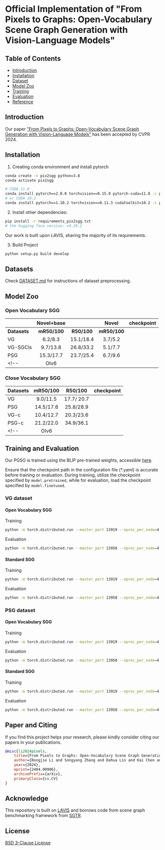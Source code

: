 

# Official Implementation of "From Pixels to Graphs: Open-Vocabulary Scene Graph Generation with Vision-Language Models"

    
## Table of Contents
  - [Introduction](#introduction)
  - [Installation](#installation)
  - [Dataset](#dataset)
  - [Model Zoo](#modelzoo)
  - [Training](#train)
  - [Evaluation](#eval)
  - [Reference](#ref)

## Introduction

Our paper ["From Pixels to Graphs: Open-Vocabulary Scene Graph Generation with Vision-Language Models"](https://arxiv.org/abs/2404.00906) has been accepted by CVPR 2024.


## Installation

1. Creating conda environment and install pytorch

```bash
conda create -n pix2sgg python=3.8
conda activate pix2sgg

# CUDA 11.8
conda install pytorch==2.0.0 torchvision==0.15.0 pytorch-cuda=11.8 -c pytorch -c nvidia
# or CUDA 10.2
conda install pytorch==1.10.2 torchvision==0.11.3 cudatoolkit=10.2 -c pytorch
```

2. Install other dependencies:
```bash
pip install -r requirements_pix2sgg.txt
# the hugging face version: v4.29.2
```
Our work is built upon LAVIS, sharing the majority of its requirements.

3. Build Project
```bash
python setup.py build develop
```


## Datasets
Check [DATASET.md](DATASET.MD)  for instructions of dataset preprocessing.

## Model Zoo

### Open Vocabulary SGG

|              | **Novel+base** |             |   **Novel**  | **checkpoint** |
|--------------|:--------------:|:-----------:|:------------:|----------------|
| **Datasets** |  **mR50/100**  | **R50/100** | **mR50/100** |                |
| VG           |  6.2/8.3       |  15.1/18.4  |  3.7/5.2     |                |
| VG-SGCls     |  9.7/13.8      |  26.8/33.2  |  5.1/7.7     |                |
| PSG          | 15.3/17.7      | 23.7/25.4   |  6.7/9.6     |                |
<!-- | OIv6         |                |             |              |                | -->

### Close Vocabulary SGG

| **Datasets** | **mR50/100** | **R50/100** | **checkpoint** |
|--------------|:------------:|:-----------:|----------------|
| VG           |  9.0/11.5    | 17.7/ 20.7  |                |
| PSG          |  14.5/17.6   | 25.8/28.9   |                |
| VG-c         |  10.4/12.7   | 20.3/23.6   |                |
| PSG-c        |  21.2/22.0   | 34.9/36.1   |                |
<!-- | OIv6         |              |             |                | -->

## Training and  Evaluation

Our PGSG is trained using the BLIP pre-trained weights, accessible [here](
https://storage.googleapis.com/sfr-vision-language-research/BLIP/models/model_base_capfilt_large.pth). 

Ensure that the checkpoint path in the configuration file (*.yaml) is accurate before training or evaluation. During training, utilize the checkpoint specified by `model.pretrained`, while for evaluation, load the checkpoint specified by `model.finetuned`.


### VG dataset
#### Open Vocabulary SGG
Training 
```bash 
python -m torch.distributed.run --master_port 13919 --nproc_per_node=4 train.py  lavis/projects/blip/train/vrd_vg_ft_pgsg_ov.yaml --job-name VG-pgsg_ovsgg
```
Evaluation 
```bash
python -m torch.distributed.run --master_port 13958 --nproc_per_node=4 evaluate.py --cfg-path lavis/projects/blip/eval/rel_det_vg_pgsg_eval_ov.yaml --job-name VG-pgsg_stdsgg-eval 
```

#### Standard SGG

Training 
```bash 
python -m torch.distributed.run --master_port 13919 --nproc_per_node=4 train.py  lavis/projects/blip/train/vrd_vg_ft_pgsg.yaml --job-name VG-pgsg_ovsgg
```

Evaluation 
```bash
python -m torch.distributed.run --master_port 13958 --nproc_per_node=4 evaluate.py --cfg-path lavis/projects/blip/eval/rel_det_vg_pgsg_eval.yaml --job-name VG-pgsg_stdsgg-eval 
```



### PSG dataset

#### Open Vocabulary SGG
Training
```bash 
python -m torch.distributed.run --master_port 13919 --nproc_per_node=4 train.py --cfg-path lavis/projects/blip/train/vrd_psg_ft_pgsg_ov.yaml --job-name psg-pgsg_ovsgg
```
Evaluation
```bash
python -m torch.distributed.run --master_port 13958 --nproc_per_node=4 evaluate.py --cfg-path lavis/projects/blip/eval/rel_det_psg_ov.yaml --job-name psg-pgsg_ovsgg-eval 
```
#### Standard SGG
Training
```bash 
python -m torch.distributed.run --master_port 13919 --nproc_per_node=4 train.py --cfg-path lavis/projects/blip/train/vrd_psg_ft_pgsg.yaml --job-name psg-pgsg_stdsgg
```
Evaluation
```bash
python -m torch.distributed.run --master_port 13958 --nproc_per_node=4 evaluate.py --cfg-path lavis/projects/blip/eval/rel_det_psg_eval.yaml --job-name psg-pgsg_stdsgg-eval 
```

## Paper and Citing 
If you find this project helps your research, please kindly consider citing our papers in your publications. 

```bibtex
@misc{li2024pixels,
    title={From Pixels to Graphs: Open-Vocabulary Scene Graph Generation with Vision-Language Models},
    author={Rongjie Li and Songyang Zhang and Dahua Lin and Kai Chen and Xuming He},
    year={2024},
    eprint={2404.00906},
    archivePrefix={arXiv},
    primaryClass={cs.CV}
}
```

## Acknowledge

This repository is built on [LAVIS](https://github.com/salesforce/LAVIS) and borrows code from scene graph benchmarking framework from [SGTR](https://github.com/Scarecrow0/sgtr). 

## License
[BSD 3-Clause License](LICENSE.txt)
